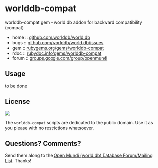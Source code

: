 # worlddb-compat

worlddb-compat gem - world.db addon for backward compatibility (compat)

* home  :: [github.com/worlddb/world.db](https://github.com/worlddb/world.db)
* bugs  :: [github.com/worlddb/world.db/issues](https://github.com/worlddb/world.db/issues)
* gem   :: [rubygems.org/gems/worlddb-compat](https://rubygems.org/gems/worlddb-compat)
* rdoc  :: [rubydoc.info/gems/worlddb-compat](http://rubydoc.info/gems/worlddb-compat)
* forum :: [groups.google.com/group/openmundi](https://groups.google.com/group/openmundi)


## Usage

to be done


## License

![](https://publicdomainworks.github.io/buttons/zero88x31.png)

The `worlddb-compat` scripts are dedicated to the public domain.
Use it as you please with no restrictions whatsoever.

## Questions? Comments?

Send them along to the [Open Mundi (world.db) Database Forum/Mailing List](http://groups.google.com/group/openmundi).
Thanks!
